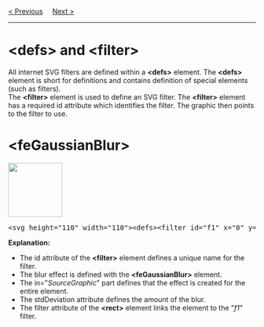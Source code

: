 <a href="/JS/Graphics/SVG/Filters/Main.md">&lt; Previous</a>
&nbsp;&nbsp;&nbsp;
<a href="/JS/Graphics/SVG/Filters/Shadow.md">Next &gt;</a>
<hr>
<h1>&lt;defs&gt; and &lt;filter&gt;</h1>
All internet SVG filters are defined within a <b>&lt;defs&gt;</b> element. The <b>&lt;defs&gt;</b> element is short for definitions and contains definition of special elements (such as filters).
<br>
The <b>&lt;filter&gt;</b> element is used to define an SVG filter. The <b>&lt;filter&gt;</b> element has a required id attribute which identifies the filter. The graphic then points to the filter to use.
<h1>&lt;feGaussianBlur&gt;</h1>
<img src="https://i.imgur.com/qZgtGlL.jpg" width="110" height="110">
<pre>&lt;svg height="110" width="110"&gt;&lt;defs&gt;&lt;filter id="f1" x="0" y="0"&gt;&lt;feGaussianBlur in="SourceGraphic" stdDeviation="15" /&gt;&lt;/filter&gt;&lt;/defs&gt;&lt;rect width="90" height="90" stroke="green" stroke-width="3" fill="yellow" filter="url(#f1)" /&gt;&lt;/svg&gt;</pre>
<b>Explanation:</b>
<ul>
  <li>The id attribute of the <b>&lt;filter&gt;</b> element defines a unique name for the filter.</li>
  <li>The blur effect is defined with the <b>&lt;feGaussianBlur&gt;</b> element.</li>
  <li>The in="<i>SourceGraphic</i>" part defines that the effect is created for the entire element.</li>
  <li>The stdDeviation attribute defines the amount of the blur.</li>
  <li>The filter attribute of the <b>&lt;rect&gt;</b> element links the element to the "<var>f1</var>" filter.</li>
</ul>
